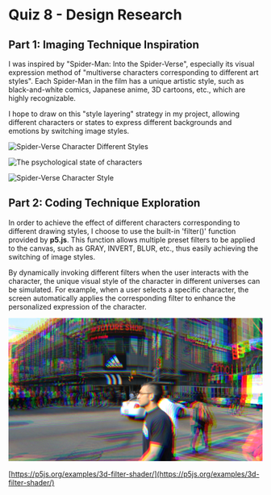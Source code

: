 # Quiz 8 - Design Research

## Part 1: Imaging Technique Inspiration
I was inspired by "Spider-Man: Into the Spider-Verse", especially its visual expression method of "multiverse characters corresponding to different art styles". Each Spider-Man in the film has a unique artistic style, such as black-and-white comics, Japanese anime, 3D cartoons, etc., which are highly recognizable.

I hope to draw on this "style layering" strategy in my project, allowing different characters or states to express different backgrounds and emotions by switching image styles.

![Spider-Verse Character Different Styles](https://static1.cbrimages.com/wordpress/wp-content/uploads/2018/12/spider-verse10-1.jpg)

![The psychological state of characters](https://www.agendamag.com/wp-content/uploads/2023/06/the-spot-from-spider-man-across-the-spider-verse-scene.jpg)

![Spider-Verse Character Style](https://akm-img-a-in.tosshub.com/indiatoday/images/story/202305/pav-sixteen_nine.jpg?VersionId=nuY4DByPdinnRtXEE0oRVyaCVKA.EUG1)

## Part 2: Coding Technique Exploration
In order to achieve the effect of different characters corresponding to different drawing styles, I choose to use the built-in 'filter()' function provided by **p5.js**. This function allows multiple preset filters to be applied to the canvas, such as GRAY, INVERT, BLUR, etc., thus easily achieving the switching of image styles.

By dynamically invoking different filters when the user interacts with the character, the unique visual style of the character in different universes can be simulated. For example, when a user selects a specific character, the screen automatically applies the corresponding filter to enhance the personalized expression of the character.

![Example](./assets/style.png)

[https://p5js.org/examples/3d-filter-shader/](https://p5js.org/examples/3d-filter-shader/)